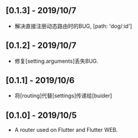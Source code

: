 ## [0.1.3] - 2019/10/7

* 解决直接注册动态路由时的BUG, [path: 'dog/:id']

## [0.1.2] - 2019/10/7

* 修复[setting.arguments]丢失BUG.

## [0.1.1] - 2019/10/6

* 将[routing]代替[settings]传递给[buider]

## [0.1.0] - 2019/10/5

* A router used on Flutter and Flutter WEB.

